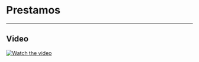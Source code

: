# Prestamos
---

## Video

[![Watch the video](https://img.youtube.com/vi/REOCs_VkE7I/hqdefault.jpg)](https://www.youtube.com/embed/S_Yn2avXmyE)